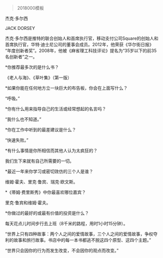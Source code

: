 # 
> 2018000模板





杰克·多尔西


JACK DORSEY


杰克·多尔西是推特的联合创始人和首席执行官，移动支付公司Square的创始人和首席执行官，华特·迪士尼公司的董事会成员。2012年，他荣获《华尔街日报》 “年度创新者奖”。2008年，他被《麻省理工科技评论》提名为“35岁以下的前35名创新者”之一。

*你推荐最多次的是什么书？

《老人与海》、《草叶集》（第一版）

*如果你能在任何地方立一块巨大的布告板，你会在上面写什么？

“呼吸。”

*你有什么用来指导自己的生活或经常想起的名言吗？

“我什么也不知道。”

*你在工作中听到的最差建议是什么？

“快速失败。”

*有什么事情是你所相信而其他人认为太疯狂的？

我们生下来就有自己所需要的一切。

*最近一年来你学习或密切效仿的三个人是谁？

维姆·霍夫、里克·鲁宾、瑞克·欧文斯。

*《蒂姆·费里斯秀》中你最喜欢哪位嘉宾？

里克·鲁宾和维姆·霍夫。

*你做过的最好的或最有价值的投资是什么？

每天花点儿时间步行去上班（8千米的路程，用时1小时15分钟）。





“世界上只有四种故事：两个人之间的爱情故事，三个人之间的爱情故事，争权夺利的故事和旅行故事。书店中的每一本书都逃不脱这四个原型、这四个主题。”

“世界只会因你的行为而发生改变，不会因你的观点而改变。”




